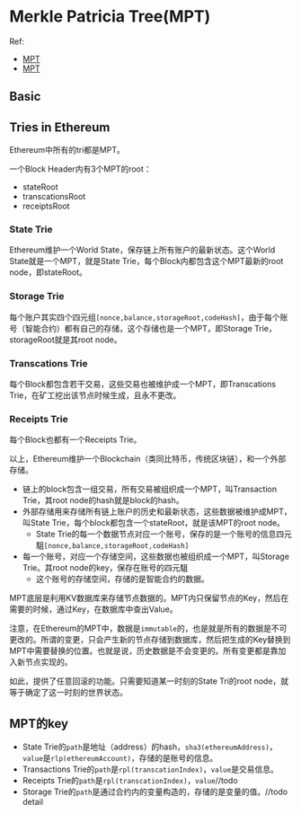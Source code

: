 # Merkle Patricia Tree(MPT)

Ref:
- [MPT](https://github.com/ethereum/wiki/wiki/Patricia-Tree)
- [MPT](http://ethfans.org/toya/articles/588)

## Basic

## Tries in Ethereum
Ethereum中所有的tri都是MPT。

一个Block Header内有3个MPT的root：
- stateRoot
- transcationsRoot
- receiptsRoot

### State Trie
Ethereum维护一个World State，保存链上所有账户的最新状态。这个World State就是一个MPT，就是State Trie，每个Block内都包含这个MPT最新的root node，即stateRoot。

### Storage Trie
每个账户其实四个四元组`[nonce,balance,storageRoot,codeHash]`，由于每个账号（智能合约）都有自己的存储，这个存储也是一个MPT，即Storage Trie，storageRoot就是其root node。

### Transcations Trie
每个Block都包含若干交易，这些交易也被维护成一个MPT，即Transcations Trie，在矿工挖出该节点时候生成，且永不更改。

### Receipts Trie
每个Block也都有一个Receipts Trie。

以上，Ethereum维护一个Blockchain（类同比特币，传统区块链），和一个外部存储。
- 链上的block包含一组交易，所有交易被组织成一个MPT，叫Transaction Trie，其root node的hash就是block的hash。
- 外部存储用来存储所有链上账户的历史和最新状态，这些数据被维护成MPT，叫State Trie，每个block都包含一个stateRoot，就是该MPT的root node。
	- State Trie的每一个数据节点对应一个账号，保存的是一个账号的信息四元駔`[nonce,balance,storageRoot,codeHash]`
- 每一个账号，对应一个存储空间，这些数据也被组织成一个MPT，叫Storage Trie。其root node的key，保存在账号的四元駔
	- 这个账号的存储空间，存储的是智能合约的数据。

MPT底层是利用KV数据库来存储节点数据的。MPT内只保留节点的Key，然后在需要的时候，通过Key，在数据库中查出Value。

注意，在Ethereum的MPT中，数据是`immutable`的，也是就是所有的数据是不可更改的。所谓的变更，只会产生新的节点存储到数据库，然后把生成的Key替换到MPT中需要替换的位置。也就是说，历史数据是不会变更的。所有变更都是靠加入新节点实现的。

如此，提供了任意回滚的功能。只需要知道某一时刻的State Tri的root node，就等于确定了这一时刻的世界状态。

## MPT的key
- State Trie的`path`是地址（address）的hash，`sha3(ethereumAddress)`，`value`是`rlp(ethereumAccount)`，存储的是账号的信息。
- Transactions Trie的`path`是`rpl(transcationIndex)`，`value`是交易信息。
- Receipts Trie的`path`是`rpl(transcationIndex)`，`value`//todo
- Storage Trie的`path`是通过合约内的变量构造的，存储的是变量的值。//todo detail
